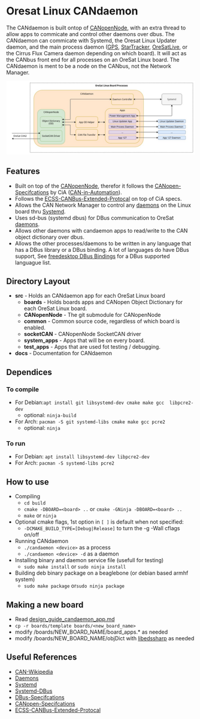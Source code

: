 # Oresat Linux CANdaemon

The CANdaemon is built ontop of [CANopenNode], with an extra thread to allow apps to commicate and control other daemons over dbus.
The CANdaemon can commicate with Systemd, the Oresat Linux Updater daemon, and the main process daemon ([GPS], [StarTracker], [OreSatLive], or the Cirrus Flux Camera daemon depending on which board).
It will act as the CANbus front end for all processes on an OreSat Linux board. 
The CANdaemon is ment to be a node on the CANbus, not the Network Manager.

![](docs/OreSatLinuxDiagram.jpg)

## Features
- Built on top of the [CANopenNode], therefor it follows the [CANopen-Specifcations] by CiA ([CAN-in-Automation]).
- Follows the [ECSS-CANBus-Extended-Protocal] on top of CiA specs.
- Allows the CAN Network Manager to control any [daemons] on the Linux board thru [Systemd].
- Uses sd-bus (systemd dbus) for DBus communication to OreSat [daemons].
- Allows other daemons with candaemon apps to read/write to the CAN object dictionary over dbus.
- Allows the other processes/daemons to be written in any language that has a DBus library or a DBus binding. A lot of languages do have DBus support, See [freedesktop DBus Bindings](https://www.freedesktop.org/wiki/Software/DBusBindings/) for a DBus supported languague list.

## Directory Layout 
- **src** - Holds an CANdaemon app for each OreSat Linux board
    - **boards** - Holds boards apps and CANopen Object Dictionary for each OreSat Linux board.
    - **CANopenNode** - The git submodule for CANopenNode
    - **common** - Common source code, regardless of which board is enabled.
    - **socketCAN** - CANopenNode SocketCAN driver
    - **system_apps** - Apps that will be on every board.
    - **test_apps** - Apps that are used fot testing / debugging.
- **docs** - Documentation for CANdaemon

## Dependices
### To compile
- For Debian:`apt install git libsystemd-dev cmake make gcc  libpcre2-dev`
    - optional: `ninja-build`
- For Arch: `pacman -S git systemd-libs cmake make gcc pcre2`
    - optional: `ninja`
### To run
- For Debian: `apt install libsystemd-dev libpcre2-dev`
- For Arch: `pacman -S systemd-libs pcre2`

## How to use
- Compiling
    - `cd build`
    - `cmake -DBOARD=<board> ..` or `cmake -GNinja -DBOARD=<board> ..`
    - `make` or `ninja`
- Optional cmake flags, 1st option in `[ ]` is default when not specified:
    - `-DCMAKE_BUILD_TYPE=[Debug|Release]` to turn the -g -Wall cflags on/off
- Running CANdaemon
    - `./candaemon <device>` as a process
    - `./candaemon <device> -d` as a daemon
- Installing binary and daemon service file (usefull for testing)
    - `sudo make install` or `sudo ninja install`
- Building deb binary package on a beaglebone (or debian based armhf system)
    - `sudo make package` or`sudo ninja package`

## Making a new board
- Read [design_guide_candaemon_app.md](docs/design_guide_candaemon_app.md)
- `cp -r boards/template boards/<new_board_name>`
- modify /boards/NEW_BOARD_NAME/board_apps.* as needed
- modify /boards/NEW_BOARD_NAME/objDict with [libedssharp] as needed

## Useful References
- [CAN-Wikipedia]
- [Daemons]
- [Systemd]
- [Systemd-DBus]
- [DBus-Specifcations]
- [CANopen-Specifcations]
- [ECSS-CANBus-Extended-Protocal]

<!-- Other oresat repos -->
[GPS]:https://github.com/oresat/oresat-gps-software
[StarTracker]:https://github.com/oresat/oresat-star-tracker
[OreSatLive]:https://github.com/oresat/oresat-dxwifi-software

<!-- References -->
[CAN-Wikipedia]:https://en.wikipedia.org/wiki/CAN_bus
[CANopenNode]:https://github.com/CANopenNode/CANopenNode
[Daemons]:https://www.freedesktop.org/software/systemd/man/daemon.html
[Systemd]:https://freedesktop.org/wiki/Software/systemd/
[Systemd-DBus]:https://www.freedesktop.org/wiki/Software/systemd//
[DBus-Specifcations]:https://.freedesktop.org/doc/dbus-specification.html
[CANopen-Specifcations]:https://www.can-cia.org/groups/specifications/
[ECSS-CANBus-Extended-Protocal]:https://ecss.nl/standard/ecss-e-st-50-15c-space-engineering-canbus-extension-protocol-1-may-2015/
[CAN-in-Automation]:https://can-cia.org/

<!-- Other --> 
[libedssharp]:https://github.com/heliochronix/libedssharp
